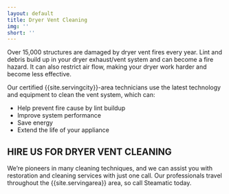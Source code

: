 ```yaml
---
layout: default
title: Dryer Vent Cleaning
img: ''
short: ''
---
```

Over 15,000 structures are damaged by dryer vent fires every year. Lint and debris build up in your dryer exhaust/vent system and can become a fire hazard. It can also restrict air flow, making your dryer work harder and become less effective.

Our certified {{site.servingcity}}-area technicians use the latest technology and equipment to clean the vent system, which can:

* Help prevent fire cause by lint buildup
* Improve system performance
* Save energy
* Extend the life of your appliance

## HIRE US FOR DRYER VENT CLEANING

We’re pioneers in many cleaning techniques, and we can assist you with restoration and cleaning services with just one call. Our professionals travel throughout the {{site.servingarea}} area, so call Steamatic today.